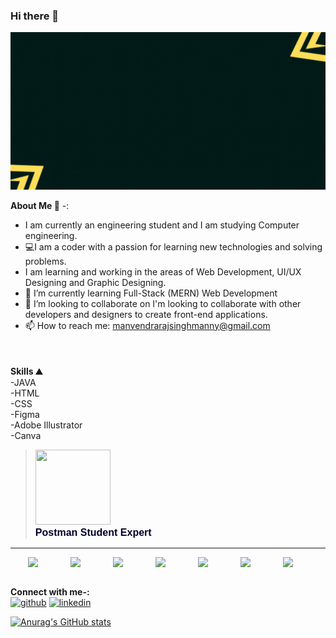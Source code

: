 ### Hi there 👋
![](https://github.com/manvendra-8822/manvendra-8822/blob/main/HI%20!%20I%20AM%20MANVENDRA.gif?raw=true)

**About Me 🧑** -:<br>
- I am currently an engineering student and I am studying Computer engineering. <br>
- 💻I am a coder with a passion for learning new technologies and solving problems.
- I am learning and working in the areas of Web Development, UI/UX Designing and Graphic Designing.
- 🌱 I’m currently learning Full-Stack (MERN) Web Development
- 👯 I’m looking to collaborate on  I'm looking to collaborate with other developers and designers to create front-end applications. 
- 📫 How to reach me: manvendrarajsinghmanny@gmail.com 


<div style="margin-top:50px">
  
**Skills ⛰️**<br>
-JAVA <br>
-HTML  <br>
-CSS <br>
-Figma <br>
-Adobe Illustrator <br>
-Canva <br>
</div>

</div>
<blockquote class="badgr-badge" style="font-family: Helvetica, Roboto, &quot;Segoe UI&quot;, Calibri, sans-serif;"><a href="https://api.badgr.io/public/assertions/-ZD1vazFQWedkt3jT44vwg?identity__email=utripathi2002%40gmail.com"><img width="120px" height="120px" src="https://api.badgr.io/public/assertions/-ZD1vazFQWedkt3jT44vwg/image"></a><p class="badgr-badge-name" style="hyphens: auto; overflow-wrap: break-word; word-wrap: break-word;margin: 0; font-size: 16px; font-weight: 600; font-style: normal; font-stretch: normal; line-height: 1.25; letter-spacing: normal; text-align: left; color: #05012c;">Postman Student Expert</p></blockquote>
<hr/>
<div style="display:flex;flex-direction:row;justify-content:space-evenly;align-items:center;widht:100%">

<img width="40px" src="https://cdn.jsdelivr.net/gh/devicons/devicon/icons/html5/html5-plain-wordmark.svg" />
<img width="40px" src="https://cdn.jsdelivr.net/gh/devicons/devicon/icons/css3/css3-plain-wordmark.svg" />
<img width="40px" src="https://cdn.jsdelivr.net/gh/devicons/devicon/icons/vscode/vscode-original.svg" />
<img width="40px" src="https://cdn.jsdelivr.net/gh/devicons/devicon/icons/c/c-plain.svg" />
<img width="40px" src="https://cdn.jsdelivr.net/gh/devicons/devicon/icons/java/java-original.svg" />
<img width="40px" src="https://cdn.jsdelivr.net/gh/devicons/devicon/icons/figma/figma-original.svg" />
<img width="40px" src="https://cdn.jsdelivr.net/gh/devicons/devicon/icons/canva/canva-original.svg" />
</div>
<br>

**Connect with me-:** <br>
[<img src='https://img.icons8.com/color/48/000000/behance.png' alt='github' height='40'>](https://www.behance.net/manvendsingh)  [<img src='https://img.icons8.com/fluent/48/000000/linkedin.png' alt='linkedin' height='40'>](https://www.linkedin.com/in/manvendra-raj-singh-7a69a7226/)  


[![Anurag's GitHub stats](https://github-readme-stats.vercel.app/api?username=manvendra-8822)](https://github.com/anuraghazra/github-readme-stats)
 
